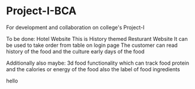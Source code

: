 # Project-I-BCA
For development and collaboration on college's Project-I

To be done:
Hotel Website
This is History themed Resturant Website
It can be used to take order from table on login page 
The customer can read history of the food and the culture early days of the food 

Additionally also maybe:
3d food functionality which can track food protein and the calories or energy of the food
also the label of food ingredients


hello